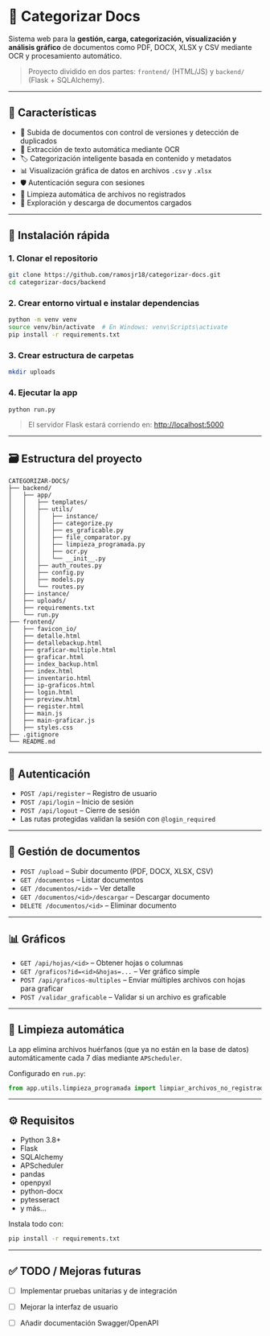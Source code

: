 # 📂 Categorizar Docs

Sistema web para la **gestión, carga, categorización, visualización y análisis gráfico** de documentos como PDF, DOCX, XLSX y CSV mediante OCR y procesamiento automático.

> Proyecto dividido en dos partes: `frontend/` (HTML/JS) y `backend/` (Flask + SQLAlchemy).

---

## 📌 Características

- 🧾 Subida de documentos con control de versiones y detección de duplicados
- 📑 Extracción de texto automática mediante OCR
- 🏷️ Categorización inteligente basada en contenido y metadatos
- 📊 Visualización gráfica de datos en archivos `.csv` y `.xlsx`
- 🛡️ Autenticación segura con sesiones
- 🧹 Limpieza automática de archivos no registrados
- 🔎 Exploración y descarga de documentos cargados

---

## 🚀 Instalación rápida

### 1. Clonar el repositorio

```bash
git clone https://github.com/ramosjr18/categorizar-docs.git
cd categorizar-docs/backend
```

### 2. Crear entorno virtual e instalar dependencias

```bash
python -m venv venv
source venv/bin/activate  # En Windows: venv\Scripts\activate
pip install -r requirements.txt
```

### 3. Crear estructura de carpetas

```bash
mkdir uploads
```

### 4. Ejecutar la app

```bash
python run.py
```

> El servidor Flask estará corriendo en: [http://localhost:5000](http://localhost:5000)

---

## 🗃️ Estructura del proyecto

```
CATEGORIZAR-DOCS/
├── backend/
│   ├── app/
│   │   ├── templates/
│   │   ├── utils/
│   │   │   ├── instance/
│   │   │   ├── categorize.py
│   │   │   ├── es_graficable.py
│   │   │   ├── file_comparator.py
│   │   │   ├── limpieza_programada.py
│   │   │   ├── ocr.py
│   │   │   └── __init__.py
│   │   ├── auth_routes.py
│   │   ├── config.py
│   │   ├── models.py
│   │   └── routes.py
│   ├── instance/
│   ├── uploads/
│   ├── requirements.txt
│   └── run.py
├── frontend/
│   ├── favicon_io/
│   ├── detalle.html
│   ├── detallebackup.html
│   ├── graficar-multiple.html
│   ├── graficar.html
│   ├── index_backup.html
│   ├── index.html
│   ├── inventario.html
│   ├── ip-graficos.html
│   ├── login.html
│   ├── preview.html
│   ├── register.html
│   ├── main.js
│   ├── main-graficar.js   
│   ├── styles.css
├── .gitignore
└── README.md

```

---

## 🔐 Autenticación

- `POST /api/register` – Registro de usuario
- `POST /api/login` – Inicio de sesión
- `POST /api/logout` – Cierre de sesión
- Las rutas protegidas validan la sesión con `@login_required`

---

## 📁 Gestión de documentos

- `POST /upload` – Subir documento (PDF, DOCX, XLSX, CSV)
- `GET /documentos` – Listar documentos
- `GET /documentos/<id>` – Ver detalle
- `GET /documentos/<id>/descargar` – Descargar documento
- `DELETE /documentos/<id>` – Eliminar documento

---

## 📊 Gráficos

- `GET /api/hojas/<id>` – Obtener hojas o columnas
- `GET /graficos?id=<id>&hojas=...` – Ver gráfico simple
- `POST /api/graficos-multiples` – Enviar múltiples archivos con hojas para graficar
- `POST /validar_graficable` – Validar si un archivo es graficable

---

## 🧼 Limpieza automática

La app elimina archivos huérfanos (que ya no están en la base de datos) automáticamente cada 7 días mediante `APScheduler`.

Configurado en `run.py`:

```python
from app.utils.limpieza_programada import limpiar_archivos_no_registrados
```

---

## ⚙️ Requisitos

- Python 3.8+
- Flask
- SQLAlchemy
- APScheduler
- pandas
- openpyxl
- python-docx
- pytesseract
- y más...

Instala todo con:

```bash
pip install -r requirements.txt
```

---

## ✅ TODO / Mejoras futuras

- [ ] Implementar pruebas unitarias y de integración
- [ ] Mejorar la interfaz de usuario
- [ ] Añadir documentación Swagger/OpenAPI

